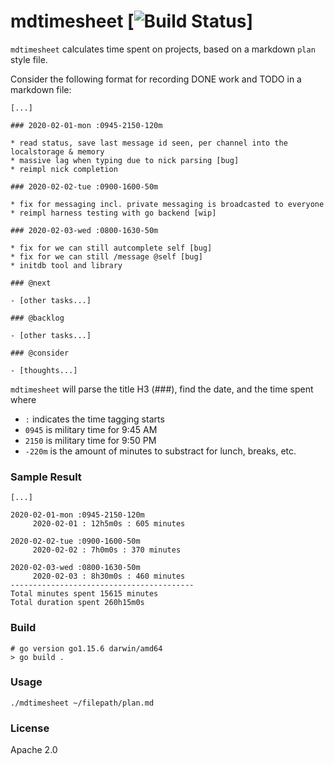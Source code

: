 # mdtimesheet  [![Build Status](https://github.com/keyle/mdtimesheet/workflows/Go/badge.svg)]

`mdtimesheet` calculates time spent on projects, based on a markdown `plan` style file.

Consider the following format for recording DONE work and TODO in a markdown file:

```
[...]

### 2020-02-01-mon :0945-2150-120m

* read status, save last message id seen, per channel into the localstorage & memory
* massive lag when typing due to nick parsing [bug]
* reimpl nick completion

### 2020-02-02-tue :0900-1600-50m

* fix for messaging incl. private messaging is broadcasted to everyone
* reimpl harness testing with go backend [wip]

### 2020-02-03-wed :0800-1630-50m

* fix for we can still autcomplete self [bug]
* fix for we can still /message @self [bug]
* initdb tool and library

### @next 

- [other tasks...]

### @backlog

- [other tasks...]

### @consider

- [thoughts...]

```

`mdtimesheet` will parse the title H3 (###), find the date, and the time spent where

* `:` indicates the time tagging starts
* `0945` is military time for 9:45 AM
* `2150` is military time for 9:50 PM
* `-220m` is the amount of minutes to substract for lunch, breaks, etc.

### Sample Result

```
[...]

2020-02-01-mon :0945-2150-120m
	 2020-02-01 : 12h5m0s : 605 minutes

2020-02-02-tue :0900-1600-50m
	 2020-02-02 : 7h0m0s : 370 minutes

2020-02-03-wed :0800-1630-50m
	 2020-02-03 : 8h30m0s : 460 minutes
-----------------------------------------
Total minutes spent 15615 minutes
Total duration spent 260h15m0s
```

### Build

```
# go version go1.15.6 darwin/amd64
> go build .
```

### Usage

`./mdtimesheet ~/filepath/plan.md`

### License

Apache 2.0
